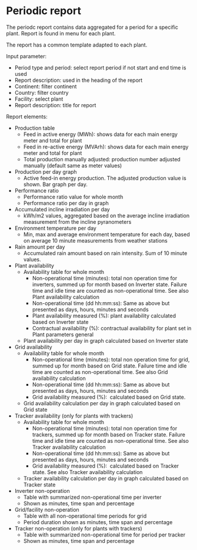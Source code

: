 # Periodic report

The periodc report contains data aggregated for a period for a specific plant. Report is found in menu for each plant.

The report has a common template adapted to each plant.

Input parameter:

* Period type and period: select report period if not start and end time is used
* Report description: used in the heading of the report
* Continent: filter continent
* Country: filter country
* Facility: select plant
* Report description: title for report

Report elements:

* Production table
    * Feed in active energy (MWh): shows data for each main energy meter and total for plant
    * Feed in re-active energy (MVArh): shows data for each main energy meter and total for plant
    * Total production manually adjusted: production number adjusted manually (default same as meter values)
* Production per day graph
    * Active feed-in energy production. The adjusted production value is shown. Bar graph per day.
* Performance ratio
    * Performance ratio value for whole month
    * Performance ratio per day in graph
* Accumulated incline irradiation per day
    * kWh/m2 values, aggregated based on the average incline irradiation measurement from the incline pyranometers
* Environment temperature per day
    * Min, max and average environment temperature for each day, based on average 10 minute measurements from weather stations 
* Rain amount per day
    * Accumulated rain amount based on rain intensity. Sum of 10 minute values.
* Plant availability
    * Availability table for whole month
        * Non-operational time (minutes): total non operation time for inverters, summed up for month based on Inverter state. Failure time and idle time are counted as non-operational time. See also Plant availability calculation
        * Non-operational time (dd hh:mm:ss): Same as above but presented as days, hours, minutes and seconds
        * Plant availability measured (%): plant availability calculated based on Inverter state
        * Contractual availability (%): contractual availability for plant set in Plant parameters general
    * Plant availability per day in graph calculated based on Inverter state
* Grid availability
    * Availability table for whole month
        * Non-operational time (minutes): total non operation time for grid, summed up for month based on Grid state. Failure time and idle time are counted as non-operational time. See also Grid availability calculation
        * Non-operational time (dd hh:mm:ss): Same as above but presented as days, hours, minutes and seconds
        * Grid availability measured (%):  calculated based on Grid state.
    * Grid availability calculation per day in graph calculated based on Grid state
* Tracker availability (only for plants with trackers)
    * Availability table for whole month
        * Non-operational time (minutes): total non operation time for trackers, summed up for month based on Tracker state. Failure time and idle time are counted as non-operational time. See also Tracker availability calculation
        * Non-operational time (dd hh:mm:ss): Same as above but presented as days, hours, minutes and seconds
        * Grid availability measured (%):  calculated based on Tracker state. See also Tracker availability calculation
    * Tracker availability calculation per day in graph calculated based on Tracker state
* Inverter non-operation
    * Table with summarized non-operational time per inverter
    * Shown as minutes, time span and percentage
* Grid/facility non-operation
    * Table with all non-operational time periods for grid
    * Period duration shown as minutes, time span and percentage
* Tracker non-operation (only for plants with trackers)        
    * Table with summarized non-operational time for period per tracker
    * Shown as minutes, time span and percentage

